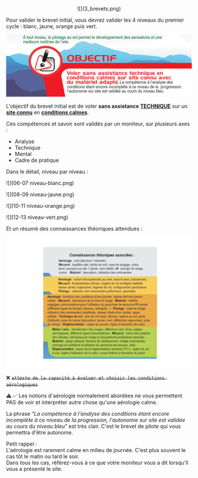 <!--
S5V
. Le brevet initial

atteste de la capacité à voler seul en conditions calme sur site connu3

est validé par un moniteur et certifié par l'école3

atteste de la capacité à évaluer et choisir les conditions aérologiques
-->

<center>![](3_brevets.png)</center>


Pour valider le brevet initial, vous devrez valider les 4 niveaux du premier cycle : blanc, jaune, orange puis vert.


![](brevet-initial-objectif.png)

L'objectif du brevet initial est de voler **sans assistance <u>TECHNIQUE</u>** sur un **<u>site connu</u>** en <u>**conditions calmes**</u>.

Ces compétences et savoir sont validés par un moniteur, sur plusieurs axes : 

- Analyse
- Technique
- Mental
- Cadre de pratique

 
Dans le détail, niveau par niveau :
 
![](06-07 niveau-blanc.png)

![](08-09 niveau-jaune.png)

![](10-11 niveau-orange.png)

![](12-13 niveau-vert.png)


Et un résumé des connaissances théoriques attendues :

![](connaissance-theorique-cycle-1.jpeg)

❌ <strike>`atteste de la capacité à évaluer et choisir les conditions aérologiques`</strike>

⚠️ ✅ Les notions d'aérologie normalement abordées ne vous permettent PAS de voir et interpréter autre chose qu'une aérologie calme.  

La phrase “_La compétence à l'analyse des conditions étant encore incomplète à ce niveau de la progression, l'autonomie sur site est validée au cours du niveau bleu_” est très clair. C'est le brevet de pilote qui vous permettra d'être autonome.

Petit rappel :  
L'aérologie est rarement calme en milieu de journée. C'est plus souvent le cas tôt le matin ou tard le soir.  
Dans tous les cas, référez-vous à ce que votre moniteur vous a dit lorsqu'il vous a présenté le site.





